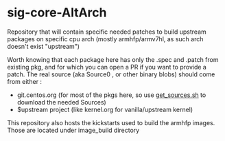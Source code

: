 # sig-core-AltArch
Repository that will contain specific needed patches to build upstream packages on specific cpu arch (mostly armhfp/armv7hl, as such arch doesn't exist "upstream")

Worth knowing that each package here has only the .spec and .patch from existing pkg, and for which you can open a PR if you want to provide a patch.
The real source (aka Source0 , or other binary blobs) should come from either :
 * git.centos.org (for most of the pkgs here, so use [get_sources.sh](https://wiki.centos.org/Sources) to download the needed Sources)
 * $upstream project (like kernel.org for vanilla/upstream kernel)


This repository also hosts the kickstarts used to build the armhfp images. Those are located under image_build directory
